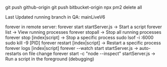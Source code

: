 git push github-origin
git push bitbucket-origin
npx pm2 delete all

Last Updated running branch in QA: mainLiveV6



forever in remote server:
forever start startServer.js -> Start a script
forever list -> View running processes
forever stopall -> Stop all running processes
forever stop [index|script] -> Stop a specific process
sudo lsof -i :6000
sudo kill -9 [PID]
forever restart [index|script] -> Restart a specific process
forever logs [index|script]
forever --watch start startServer.js -> auto-restarts on file change
forever start -c "node --inspect" startServer.js -> Run a script in the foreground (debugging)